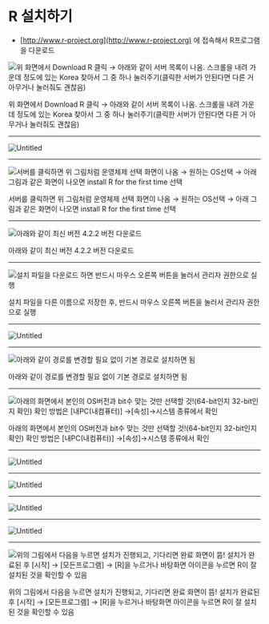 # R 설치하기

- [http://www.r-project.org](http://www.r-project.org) 에 접속해서 R프로그램을 다운로드

![위 화면에서 Download R 클릭 → 아래와 같이 서버 목록이 나옴.  스크롤을 내려 가운데 정도에 있는 Korea 찾아서 그 중 하나 눌러주기(클릭한 서버가 안된다면 다른 거 아무거나 눌러줘도 괜찮음)](R%20설치하기/Untitled.png)

위 화면에서 Download R 클릭 → 아래와 같이 서버 목록이 나옴.  스크롤을 내려 가운데 정도에 있는 Korea 찾아서 그 중 하나 눌러주기(클릭한 서버가 안된다면 다른 거 아무거나 눌러줘도 괜찮음)

---

![Untitled](R%20설치하기/Untitled%201.png)

---

![서버를 클릭하면 위 그림처럼 운영체제 선택 화면이 나옴 → 원하는 OS선택 → 아래 그림과 같은 화면이 나오면 install R for the first time 선택](R%20설치하기/Untitled%202.png)

서버를 클릭하면 위 그림처럼 운영체제 선택 화면이 나옴 → 원하는 OS선택 → 아래 그림과 같은 화면이 나오면 install R for the first time 선택

---

![아래와 같이 최신 버전 4.2.2 버전 다운로드](R%20설치하기/Untitled%203.png)

아래와 같이 최신 버전 4.2.2 버전 다운로드

---

![설치 파일을 다운로드 하면 반드시 마우스 오른쪽 버튼을 눌러서 관리자 권한으로 실행](R%20설치하기/Untitled%204.png)

설치 파일을 다른 이름으로 저장한 후, 반드시 마우스 오른쪽 버튼을 눌러서 관리자 권한으로 실행

---

![Untitled](R%20설치하기/Untitled%205.png)

---

![아래와 같이 경로를 변경할 필요 없이 기본 경로로 설치하면 됨](R%20설치하기/Untitled%206.png)

아래와 같이 경로를 변경할 필요 없이 기본 경로로 설치하면 됨

---

![아래의 화면에서 본인의 OS버전과 bit수 맞는 것만 선택할 것!(64-bit인지 32-bit인지 확인)
확인 방법은 [내PC(내컴퓨터)] →[속성]→시스템 종류에서 확인](R%20설치하기/Untitled%207.png)

아래의 화면에서 본인의 OS버전과 bit수 맞는 것만 선택할 것!(64-bit인지 32-bit인지 확인)
확인 방법은 [내PC(내컴퓨터)] →[속성]→시스템 종류에서 확인

---

![Untitled](R%20설치하기/Untitled%208.png)

---

![Untitled](R%20설치하기/Untitled%209.png)

---

![Untitled](R%20설치하기/Untitled%2010.png)

---

![Untitled](R%20설치하기/Untitled%2011.png)

---

![위의 그림에서 다음을 누르면 설치가 진행되고, 기다리면 완료 화면이 뜸!
설치가 완료된 후 [시작] → [모든프로그램] → [R]을 누르거나 바탕화면 아이콘을 누르면 R이 잘 설치된 것을 확인할 수 있음](R%20설치하기/Untitled%2012.png)

위의 그림에서 다음을 누르면 설치가 진행되고, 기다리면 완료 화면이 뜸!
설치가 완료된 후 [시작] → [모든프로그램] → [R]을 누르거나 바탕화면 아이콘을 누르면 R이 잘 설치된 것을 확인할 수 있음
